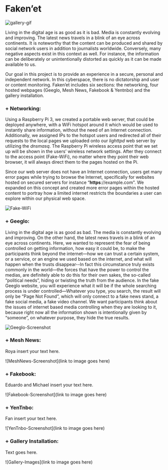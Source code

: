 # Faken’et

![gallery-gif](https://i.imgur.com/Y043hfj.gif)

Living in the digital age is as good as it is bad. Media is constantly evolving and improving. The latest news travels in a blink of an eye across continents. It is noteworthy that the content can be produced and shared by social network users in addition to journalists worldwide. Conversely, many negative aspects exist in this context as well. For instance, the information can be deliberately or unintentionally distorted as quickly as it can be made available to us. 

Our goal in this project is to provide an experience in a secure, personal and independent network. In this cyberspace, there is no dictatorship and user or content monitoring. Faken’et includes six sections: the networking, four hosted webpages (Geeglo, Mesh News, Fakebook & Yentnbo) and the gallery installation.


### + Networking:

Using a Raspberry Pi 3, we created a portable web server, that could be deployed anywhere, with a WiFi hotspot around it which would be used to instantly share information, without the need of an Internet connection. Additionally, we assigned IPs to the hotspot users and redirected all of their requests to the local pages we uploaded onto our *lighttpd* web server by utilizing the *dnsmasq*. The Raspberry Pi wireless access point that we set up will be shown in the users’ wireless network settings. After they connect to the access point (Fake-WiFi), no matter where they point their web browser, it will always direct them to the pages hosted on the Pi.

Since our web server does not have an Internet connection, users get many error pages while trying to browse the Internet, specifically for websites hosted on secured servers for instance “__https__://example.com". We expanded on this concept and created more error pages within the hosted content to portray how a limited internet restricts the boundaries a user can explore within our physical web space.

![Fake-WiFi](https://i.imgur.com/8H8dm9U.png)


### + Geeglo:

Living in the digital age is as good as bad. The media is constantly evolving and improving. On the other hand, the latest news travels in a blink of an eye across continents. 
Here, we wanted to represent the fear of being controlled on getting information, how easy it could be, to make the participants think beyond the internet—how we can trust a certain system, or a service, or an engine we used based on the internet, and what will happen when the trusts disappear--In fact this circumstance truly exists commonly in the world—the forces that have the power to control the medias, are definitely able to do this for their own sakes, the so-called “political needs”, hiding or twisting the truth from the audience.
In the fake Geeglo website, you will experience what it will be if the whole searching process is under controlled—Whatever you type, you search, the result will only be “Page Not Found”, which will only connect to a fake news stand, a fake social media, a fake video channel. We want participants think about the issues of internet based media controlling when they are looking to it, because right now all the information shown is intentionally given by “someone”, on whatever purpose, they hide the true results. 


![Geeglo-Screenshot](https://media.giphy.com/media/3o6fIW1lBLHWahvjAA/giphy.gif)


### + Mesh News:

Roya insert your text here.

![MeshNews-Screenshot](link to image goes here)


### + Fakebook:

Eduardo and Michael insert your text here.

![Fakebook-Screenshot](link to image goes here)


### + YenTnbo:

Fan insert your text here.

![YenTnbo-Screenshot](link to image goes here)


### + Gallery Installation:

Text goes here.

![Gallery-Images](link to image goes here)


